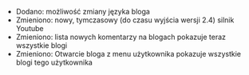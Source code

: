 - Dodano: możliwość zmiany języka bloga
- Zmieniono: nowy, tymczasowy (do czasu wyjścia wersji 2.4) silnik Youtube
- Zmieniono: lista nowych komentarzy na blogach pokazuje teraz wszystkie blogi
- Zmieniono: Otwarcie bloga z menu użytkownika pokazuje wszystkie blogi tego użytkownika
